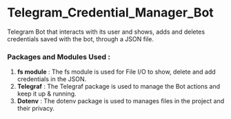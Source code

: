 # Telegram_Credential_Manager_Bot
Telegram Bot that interacts with its user and shows, adds and deletes credentials saved with the bot, through a JSON file.

### Packages and Modules Used :
1. **fs module** : The fs module is used for File I/O to show, delete and add credentials in the JSON.
2. **Telegraf** : The Telegraf package is used to manage the Bot actions and keep it up & running.
3. **Dotenv** : The dotenv package is used to manages files in the project and their privacy.
